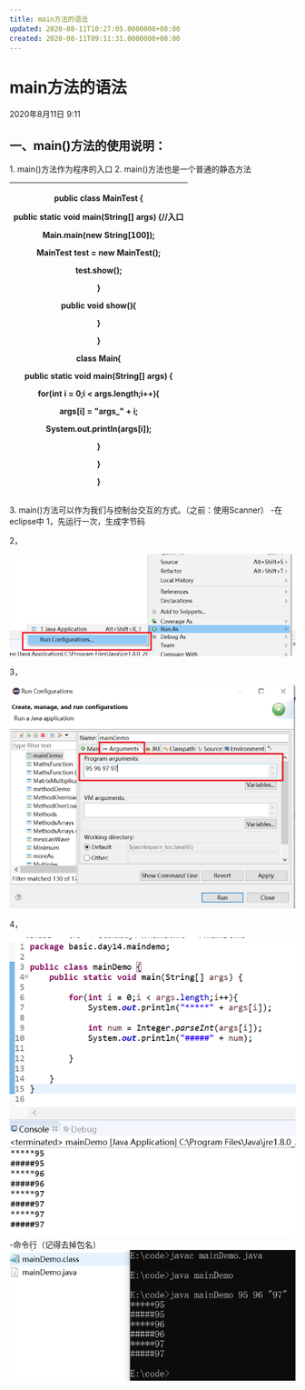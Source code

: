 ```yaml
---
title: main方法的语法
updated: 2020-08-11T10:27:05.0000000+08:00
created: 2020-08-11T09:11:31.0000000+08:00
---
```


# main方法的语法
2020年8月11日
9:11

## 一、main()方法的使用说明：
1\. main()方法作为程序的入口
2\. main()方法也是一个普通的静态方法

<table>
<colgroup>
<col style="width: 100%" />
</colgroup>
<thead>
<tr class="header">
<th><p>public class MainTest {</p>
<p></p>
<p></p>
<p>public static void main(String[] args) {//入口</p>
<p></p>
<p>Main.main(new String[100]);</p>
<p></p>
<p>MainTest test = new MainTest();</p>
<p>test.show();</p>
<p></p>
<p>}</p>
<p>public void show(){</p>
<p></p>
<p>}</p>
<p>}</p>
<p></p>
<p></p>
<p>class Main{</p>
<p></p>
<p>public static void main(String[] args) {</p>
<p></p>
<p>for(int i = 0;i &lt; args.length;i++){</p>
<p>args[i] = "args_" + i;</p>
<p>System.out.println(args[i]);</p>
<p>}</p>
<p></p>
<p>}</p>
<p></p>
<p>}</p></th>
</tr>
</thead>
<tbody>
</tbody>
</table>

3\. main()方法可以作为我们与控制台交互的方式。（之前：使用Scanner）
-在eclipse中
1，先运行一次，生成字节码

2，

![image1](../../assets/cbe3cf3e65f5419785813017974c97f8.png)

3，

![image2](../../assets/e8630582bf09478ca51232348fc63155.png)

4，

![image3](../../assets/c176731520c94cae889a6feca377c8bc.png)
-命令行（记得去掉包名）
![image4](../../assets/9ef484c963c8421093c31c26196c6e6a.png)

